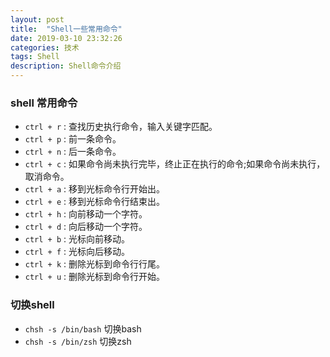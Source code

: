 ```yaml
---
layout: post
title:  "Shell一些常用命令"
date: 2019-03-10 23:32:26
categories: 技术
tags: Shell 
description: Shell命令介绍 
---
```


### shell 常用命令

* `ctrl + r` : 查找历史执行命令，输入关键字匹配。
* `ctrl + p` : 前一条命令。
* `ctrl + n` : 后一条命令。
* `ctrl + c` : 如果命令尚未执行完毕，终止正在执行的命令;如果命令尚未执行，取消命令。 
* `ctrl + a` : 移到光标命令行开始出。 
* `ctrl + e` : 移到光标命令行结束出。 
* `ctrl + h` : 向前移动一个字符。 
* `ctrl + d` : 向后移动一个字符。 
* `ctrl + b` : 光标向前移动。 
* `ctrl + f` : 光标向后移动。 
* `ctrl + k` : 删除光标到命令行行尾。 
* `ctrl + u` : 删除光标到命令行开始。 

### 切换shell

* `chsh -s /bin/bash` 切换bash
* `chsh -s /bin/zsh` 切换zsh 

